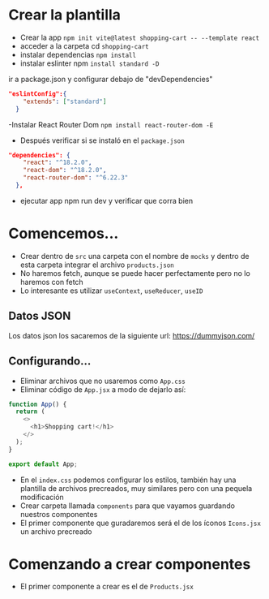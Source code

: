 # Crear la plantilla
- Crear la app `npm init vite@latest shopping-cart -- --template react`
- acceder a la carpeta cd `shopping-cart`
- instalar dependencias `npm install`
- instalar eslinter npm `install standard -D`


ir a package.json y configurar debajo de "devDependencies"
```json
"eslintConfig":{
    "extends": ["standard"]
  }
```

-Instalar React Router Dom `npm install react-router-dom -E`

- Después verificar si se instaló en el `package.json`

```json
"dependencies": {
    "react": "^18.2.0",
    "react-dom": "^18.2.0",
    "react-router-dom": "^6.22.3"
  },
```

- ejecutar app npm run dev y verificar que corra bien

# Comencemos...
- Crear dentro de `src` una carpeta con el nombre de `mocks` y dentro de esta carpeta integrar el archivo `products.json`
- No haremos fetch, aunque se puede hacer perfectamente pero no lo haremos con fetch
- Lo interesante es utilizar `useContext`, `useReducer`, `useID`

## Datos JSON
Los datos json los sacaremos de la siguiente url: https://dummyjson.com/

## Configurando...
- Eliminar archivos que no usaremos como `App.css`
- Eliminar código de `App.jsx` a modo de dejarlo así:
```js
function App() {
  return (
    <>
      <h1>Shopping cart!</h1>
    </>
  );
}

export default App;

```
- En el `index.css` podemos configurar los estilos, también hay una plantilla de archivos precreados, muy similares pero con una pequela modificación
- Crear carpeta llamada `components` para que vayamos guardando nuestros componentes
- El primer componente que guradaremos será el de los íconos `Icons.jsx` un archivo precreado

# Comenzando a crear componentes
- El primer componente a crear es el de `Products.jsx`